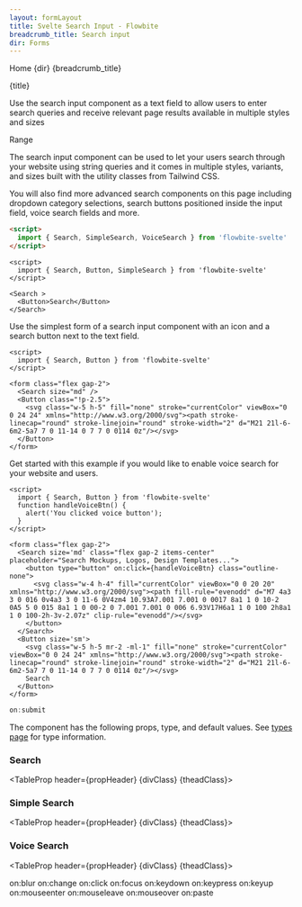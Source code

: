 ```yaml
---
layout: formLayout
title: Svelte Search Input - Flowbite
breadcrumb_title: Search input
dir: Forms
---
```


<script>
  import { Htwo, ExampleDiv, GitHubSource, CompoDescription, TableProp, TableDefaultRow} from '../utils'
  import { Breadcrumb, BreadcrumbItem, Badge, Heading, A } from '$lib'
  
  import searchComponentProps from '../props/Search.json'
  import simpleSearchComponentProps from '../props/SimpleSearch.json'
  import voiceSearchcomponentProps from '../props/VoiceSearch.json'

  let searchItems = searchComponentProps.props
  let simpleSearchItems = simpleSearchComponentProps.props
  let voiceSearchItems = voiceSearchcomponentProps.props

  let propHeader = ['Name', 'Type', 'Default']
  let divClass='w-full relative overflow-x-auto shadow-md sm:rounded-lg py-4'
  let theadClass ='text-xs text-gray-700 uppercase bg-gray-50 dark:bg-gray-700 dark:text-white'
</script>

<Breadcrumb class="pb-8">
  <BreadcrumbItem href="/" home >Home</BreadcrumbItem>
  <BreadcrumbItem>{dir}</BreadcrumbItem>
  <BreadcrumbItem>{breadcrumb_title}</BreadcrumbItem>
</Breadcrumb>

<Heading class="mb-2" tag="h1" customSize="text-3xl">{title}</Heading>

<CompoDescription>Use the search input component as a text field to allow users to enter search queries and receive relevant page results available in multiple styles and sizes</CompoDescription>

<ExampleDiv>
<GitHubSource href="forms/Range.svelte">Range</GitHubSource>
</ExampleDiv>

The search input component can be used to let your users search through your website using string queries and it comes in multiple styles, variants, and sizes built with the utility classes from Tailwind CSS.

You will also find more advanced search components on this page including dropdown category selections, search buttons positioned inside the input field, voice search fields and more.

<Htwo label="Setup" />

```html
<script>
  import { Search, SimpleSearch, VoiceSearch } from 'flowbite-svelte'
</script>
```

<Htwo label="Search bar example" />

```svelte example hideScript class="flex flex-col gap-4"
<script>
  import { Search, Button, SimpleSearch } from 'flowbite-svelte'
</script>

<Search >
  <Button>Search</Button>
</Search>
```

<Htwo label="Simple search input" />

Use the simplest form of a search input component with an icon and a search button next to the text field.

```svelte example hideScript class="flex flex-col gap-4"
<script>
  import { Search, Button } from 'flowbite-svelte'
</script>

<form class="flex gap-2">
  <Search size="md" />
  <Button class="!p-2.5">
    <svg class="w-5 h-5" fill="none" stroke="currentColor" viewBox="0 0 24 24" xmlns="http://www.w3.org/2000/svg"><path stroke-linecap="round" stroke-linejoin="round" stroke-width="2" d="M21 21l-6-6m2-5a7 7 0 11-14 0 7 7 0 0114 0z"/></svg>
  </Button>
</form>
```

<Htwo label="Voice Search" />

Get started with this example if you would like to enable voice search for your website and users.

```svelte example class="space-y-4"
<script>
  import { Search, Button } from 'flowbite-svelte'
  function handleVoiceBtn() {
    alert('You clicked voice button');
  }
</script>

<form class="flex gap-2">
  <Search size='md' class="flex gap-2 items-center" placeholder="Search Mockups, Logos, Design Templates...">
    <button type="button" on:click={handleVoiceBtn} class="outline-none">
      <svg class="w-4 h-4" fill="currentColor" viewBox="0 0 20 20" xmlns="http://www.w3.org/2000/svg"><path fill-rule="evenodd" d="M7 4a3 3 0 016 0v4a3 3 0 11-6 0V4zm4 10.93A7.001 7.001 0 0017 8a1 1 0 10-2 0A5 5 0 015 8a1 1 0 00-2 0 7.001 7.001 0 006 6.93V17H6a1 1 0 100 2h8a1 1 0 100-2h-3v-2.07z" clip-rule="evenodd"/></svg>
    </button>
  </Search>
  <Button size='sm'>
    <svg class="w-5 h-5 mr-2 -ml-1" fill="none" stroke="currentColor" viewBox="0 0 24 24" xmlns="http://www.w3.org/2000/svg"><path stroke-linecap="round" stroke-linejoin="round" stroke-width="2" d="M21 21l-6-6m2-5a7 7 0 11-14 0 7 7 0 0114 0z"/></svg>
    Search
  </Button>
</form>
```

<Htwo label="Events" />

```js
on:submit
```

<Htwo label="Props" />

The component has the following props, type, and default values. See <A href="/pages/types">types page</A> for type information.

<h3 class='text-xl w-full dark:text-white py-4'>Search</h3>

<TableProp header={propHeader} {divClass} {theadClass}>
  <TableDefaultRow items={searchItems} rowState='hover' />
</TableProp>

<h3 class='text-xl w-full dark:text-white py-4'>Simple Search</h3>

<TableProp header={propHeader} {divClass} {theadClass}>
  <TableDefaultRow items={simpleSearchItems} rowState='hover' />
</TableProp>

<h3 class='text-xl w-full dark:text-white py-4'>Voice Search</h3>

<TableProp header={propHeader} {divClass} {theadClass}>
  <TableDefaultRow items={voiceSearchItems} rowState='hover' />
</TableProp>

<Htwo label="Forwarded Events: Search, SimpleSearch" />

<div class="flex flex-wrap gap-2">
<Badge large={true}>on:blur</Badge>
<Badge large={true}>on:change</Badge>
<Badge large={true}>on:click</Badge>
<Badge large={true}>on:focus</Badge>
<Badge large={true}>on:keydown</Badge>
<Badge large={true}>on:keypress</Badge>
<Badge large={true}>on:keyup</Badge>
<Badge large={true}>on:mouseenter</Badge>
<Badge large={true}>on:mouseleave</Badge>
<Badge large={true}>on:mouseover</Badge>
<Badge large={true}>on:paste</Badge>
</div>